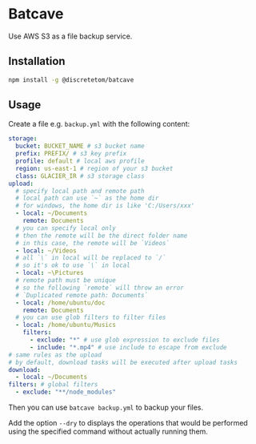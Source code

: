 # Batcave

Use AWS S3 as a file backup service.

## Installation

```bash
npm install -g @discretetom/batcave
```

## Usage

Create a file e.g. `backup.yml` with the following content:

```yml
storage:
  bucket: BUCKET_NAME # s3 bucket name
  prefix: PREFIX/ # s3 key prefix
  profile: default # local aws profile
  region: us-east-1 # region of your s3 bucket
  class: GLACIER_IR # s3 storage class
upload:
  # specify local path and remote path
  # local path can use `~` as the home dir
  # for windows, the home dir is like 'C:/Users/xxx'
  - local: ~/Documents
    remote: Documents
  # you can specify local only
  # then the remote will be the direct folder name
  # in this case, the remote will be `Videos`
  - local: ~/Videos
  # all `\` in local will be replaced to `/`
  # so it's ok to use `\` in local
  - local: ~\Pictures
  # remote path must be unique
  # so the following `remote` will throw an error
  # `Duplicated remote path: Documents`
  - local: /home/ubuntu/doc
    remote: Documents
  # you can use glob filters to filter files
  - local: /home/ubuntu/Musics
    filters:
      - exclude: "*" # use glob expression to exclude files
      - include: "*.mp4" # use include to escape from exclude
# same rules as the upload
# by default, download tasks will be executed after upload tasks
download:
  - local: ~/Documents
filters: # global filters
  - exclude: "**/node_modules"
```

Then you can use `batcave backup.yml` to backup your files.

Add the option `--dry` to displays the operations that would be performed using the specified command without actually running them.

